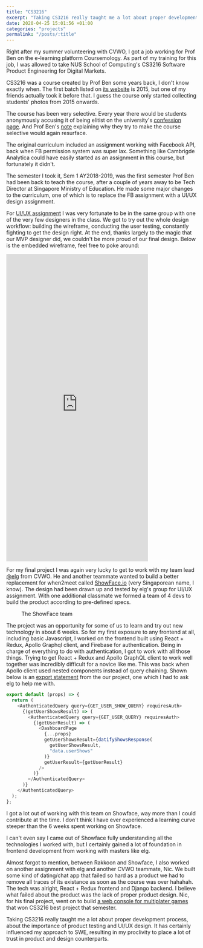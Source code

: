 ```yaml
---
title: "CS3216"
excerpt: "Taking CS3216 really taught me a lot about proper development process, about the importance of product testing and UI/UX design."
date: 2020-04-25 15:01:56 +01:00
categories: "projects"
permalink: "/posts/:title"
---
```


Right after my summer volunteering with CVWO, I got a job working for Prof Ben on the e-learning platform Coursemology. As part of my training for this job, I was allowed to take NUS School of Computing's CS3216 Software Product Engineering for Digital Markets.

CS3216 was a course created by Prof Ben some years back, I don't know exactly when. The first batch listed on [its website](https://www.cs3216.com/about/) is 2015, but one of my friends actually took it before that. I guess the course only started collecting students' photos from 2015 onwards.

The course has been very selective. Every year there would be students anonymously accusing it of being elitist on the university's [confession page](https://www.facebook.com/nuswhispers/posts/870745669662562). And Prof Ben's [note](https://www.facebook.com/notes/10153053255577549/) explaining why they try to make the course selective would again resurface.

The original curriculum included an assignment working with Facebook API, back when FB permission system was super lax. Something like Cambrigde Analytica could have easily started as an assignment in this course, but fortunately it didn't.

The semester I took it, Sem 1 AY2018-2019, was the first semester Prof Ben had been back to teach the course, after a couple of years away to be Tech Director at Singapore Ministry of Education. He made some major changes to the curriculum, one of which is to replace the FB assignment with a UI/UX design assignment.

For [UI/UX assignment](https://www.cs3216.com/coursework/product-design/) I was very fortunate to be in the same group with one of the very few designers in the class. We got to try out the whole design workflow: building the wireframe, conducting the user testing, constantly fighting to get the design right. At the end, thanks largely to the magic that our MVP designer did, we couldn't be more proud of our final design. Below is the embedded wireframe, feel free to poke around:

<iframe src="https://xd.adobe.com/embed/3bcb27fa-b9d9-4792-7565-3305a5113bb9-4dfa/" width="375" height="812" frameborder="0" allowfullscreen="allowfullscreen" data-mce-fragment="1" class="align-center"></iframe>

For my final project I was again very lucky to get to work with my team lead [@elg](https://github.com/taneliang) from CVWO. He and another teammate wanted to build a better replacement for when2meet called [ShowFace.io](https://showface.io/) (very Singaporean name, I know). The design had been drawn up and tested by elg's group for UI/UX assignment. With one additional classmate we formed a team of 4 devs to build the product according to pre-defined specs.

<figure>
  <img src="{{ site.url }}{{ site.baseurl }}/assets/files/showface_team.jpg" alt="">
  <figcaption>The ShowFace team</figcaption>
</figure>

The project was an opportunity for some of us to learn and try out new technology in about 6 weeks. So for my first exposure to any frontend at all, including basic Javascript, I worked on the frontend built using React + Redux, Apollo Graphql client, and Firebase for authentication. Being in charge of everything to do with authentication, I got to work with all those things. Trying to get React + Redux and Apollo GraphQL client to work well together was incredibly difficult for a novice like me. This was back when Apollo client used nested components instead of query chaining. Shown below is an [export statement](https://github.com/WotFace/ShowFace/blob/e931345c6a0d61b9519c48dc1434abf4782677cb/src/components/dashboard/DashboardPage.js#L253-L269) from the our project, one which I had to ask elg to help me with.

```javascript
export default (props) => {
  return (
    <AuthenticatedQuery query={GET_USER_SHOW_QUERY} requiresAuth>
      {(getUserShowsResult) => (
        <AuthenticatedQuery query={GET_USER_QUERY} requiresAuth>
          {(getUserResult) => (
            <DashboardPage
              {...props}
              getUserShowsResult={datifyShowsResponse(
                getUserShowsResult,
                "data.userShows"
              )}
              getUserResult={getUserResult}
            />
          )}
        </AuthenticatedQuery>
      )}
    </AuthenticatedQuery>
  );
};
```

I got a lot out of working with this team on Showface, way more than I could contribute at the time. I don't think I have ever experienced a learning curve steeper than the 6 weeks spent working on Showface.

I can't even say I came out of Showface fully understanding all the technologies I worked with, but I certainly gained a lot of foundation in frontend development from working with masters like elg.

Almost forgot to mention, between Rakkoon and Showface, I also worked on another assignment with elg and another CVWO teammate, Nic. We built some kind of dating/chat app that failed so hard as a product we had to remove all traces of its existance as soon as the course was over hahahah. The tech was alright, React + Redux frontend and Django backend. I believe what failed about the product was the lack of proper product design. Nic, for his final project, went on to build [a web console for multiplater games](https://fomosumo.com/) that won CS3216 best project that semester.

Taking CS3216 really taught me a lot about proper development process, about the importance of product testing and UI/UX design. It has certainly influenced my approach to SWE, resulting in my proclivity to place a lot of trust in product and design counterparts.
